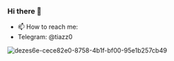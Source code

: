 ### Hi there 👋
- 📫 How to reach me:
- Telegram: @tiazz0

![dezes6e-cece82e0-8758-4b1f-bf00-95e1b257cb49](https://github.com/Tiazen/Tiazen/assets/16170159/c7ac2834-6652-4b83-8c29-0c1b3f8784da)

